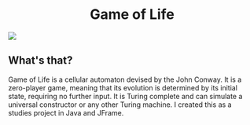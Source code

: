<h1 align="center">Game of Life</h1>
<img src="https://s3.us-west-2.amazonaws.com/secure.notion-static.com/0511ad14-e5ca-4e04-8c3c-740e07f4139b/Prezentacja.gif?X-Amz-Algorithm=AWS4-HMAC-SHA256&X-Amz-Credential=AKIAT73L2G45O3KS52Y5%2F20210314%2Fus-west-2%2Fs3%2Faws4_request&X-Amz-Date=20210314T173309Z&X-Amz-Expires=86400&X-Amz-Signature=60e7bb54a1ceffb99d36cd19c77363d27acf781bb9e80d5f2d47fd5fb0215d8a&X-Amz-SignedHeaders=host&response-content-disposition=filename%20%3D%22Prezentacja.gif%22"/>
<h2>What's that?</h2>
<p>Game of Life is a cellular automaton devised by the John Conway. It is a zero-player game, meaning that its evolution is determined by its initial state, requiring no further input. It is Turing complete and can simulate a universal constructor or any other Turing machine.
I created this as a studies project in Java and JFrame.</p>
